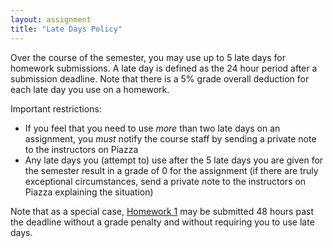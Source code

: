 ```yaml
---
layout: assignment
title: "Late Days Policy"
---
```


Over the course of the semester, you may use up to 5 late days for homework submissions.  A late day is defined as the 24 hour period after a submission deadline.  Note that there is a 5% grade overall deduction for each late day you use on a homework.

Important restrictions:

* If you feel that you need to use *more* than two late days on an assignment, you *must* notify the course staff by sending a private note to the instructors on Piazza
* Any late days you (attempt to) use after the 5 late days you are given for the semester result in a grade of 0 for the assignment (if there are truly exceptional circumstances, send a private note to the instructors on Piazza explaining the situation)

Note that as a special case, [Homework 1](../hw/hw1.html) may be submitted 48 hours past the deadline without a grade penalty and without requiring you to use late days.
